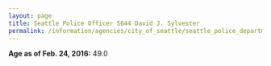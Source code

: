 ```yaml
---
layout: page
title: Seattle Police Officer 5644 David J. Sylvester
permalink: /information/agencies/city_of_seattle/seattle_police_department/copbook/5644/
---
```


**Age as of Feb. 24, 2016:** 49.0
